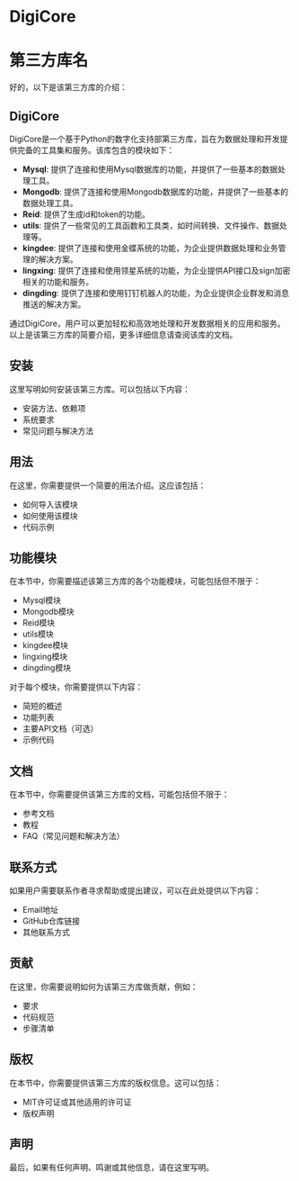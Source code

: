 # DigiCore

# 第三方库名 

好的，以下是该第三方库的介绍：

## DigiCore

DigiCore是一个基于Python的数字化支持部第三方库，旨在为数据处理和开发提供完备的工具集和服务。该库包含的模块如下：

- **Mysql**: 提供了连接和使用Mysql数据库的功能，并提供了一些基本的数据处理工具。
- **Mongodb**: 提供了连接和使用Mongodb数据库的功能，并提供了一些基本的数据处理工具。
- **Reid**: 提供了生成id和token的功能。
- **utils**: 提供了一些常见的工具函数和工具类，如时间转换、文件操作、数据处理等。
- **kingdee**: 提供了连接和使用金蝶系统的功能，为企业提供数据处理和业务管理的解决方案。
- **lingxing**: 提供了连接和使用领星系统的功能，为企业提供API接口及sign加密相关的功能和服务。
- **dingding**: 提供了连接和使用钉钉机器人的功能，为企业提供企业群发和消息推送的解决方案。

通过DigiCore，用户可以更加轻松和高效地处理和开发数据相关的应用和服务。以上是该第三方库的简要介绍，更多详细信息请查阅该库的文档。
## 安装

这里写明如何安装该第三方库。可以包括以下内容：

- 安装方法、依赖项
- 系统要求
- 常见问题与解决方法

## 用法

在这里，你需要提供一个简要的用法介绍。这应该包括：

- 如何导入该模块
- 如何使用该模块
- 代码示例

## 功能模块

在本节中，你需要描述该第三方库的各个功能模块，可能包括但不限于：

- Mysql模块
- Mongodb模块
- Reid模块
- utils模块
- kingdee模块
- lingxing模块
- dingding模块

对于每个模块，你需要提供以下内容：

- 简短的概述
- 功能列表
- 主要API文档（可选）
- 示例代码

## 文档

在本节中，你需要提供该第三方库的文档，可能包括但不限于：

- 参考文档
- 教程
- FAQ（常见问题和解决方法）

## 联系方式

如果用户需要联系作者寻求帮助或提出建议，可以在此处提供以下内容：

- Email地址
- GitHub仓库链接
- 其他联系方式

## 贡献

在这里，你需要说明如何为该第三方库做贡献，例如：

- 要求
- 代码规范
- 步骤清单

## 版权

在本节中，你需要提供该第三方库的版权信息。这可以包括：

- MIT许可证或其他适用的许可证
- 版权声明

## 声明

最后，如果有任何声明、鸣谢或其他信息，请在这里写明。
